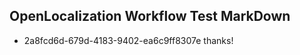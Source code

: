 ## OpenLocalization Workflow Test MarkDown
* 2a8fcd6d-679d-4183-9402-ea6c9ff8307e thanks!

<!--HONumber=Jan17_HO1-->


